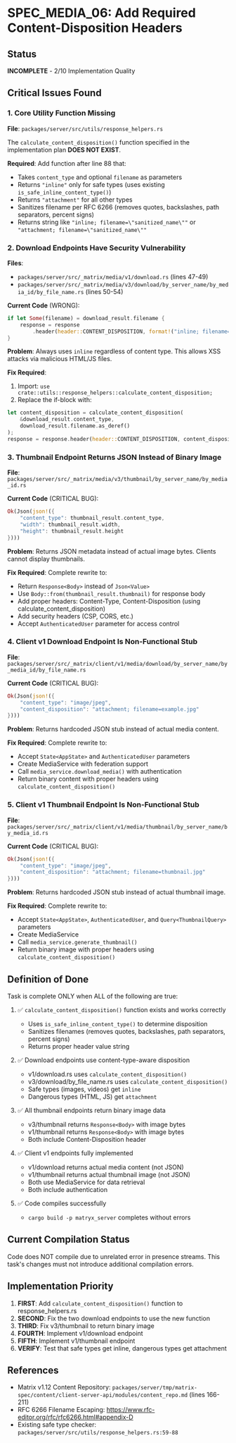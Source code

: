 # SPEC_MEDIA_06: Add Required Content-Disposition Headers

## Status
**INCOMPLETE** - 2/10 Implementation Quality

## Critical Issues Found

### 1. Core Utility Function Missing
**File**: `packages/server/src/utils/response_helpers.rs`

The `calculate_content_disposition()` function specified in the implementation plan **DOES NOT EXIST**.

**Required**: Add function after line 88 that:
- Takes `content_type` and optional `filename` as parameters
- Returns `"inline"` only for safe types (uses existing `is_safe_inline_content_type()`)
- Returns `"attachment"` for all other types
- Sanitizes filename per RFC 6266 (removes quotes, backslashes, path separators, percent signs)
- Returns string like `"inline; filename=\"sanitized_name\""` or `"attachment; filename=\"sanitized_name\""`

### 2. Download Endpoints Have Security Vulnerability
**Files**: 
- `packages/server/src/_matrix/media/v1/download.rs` (lines 47-49)
- `packages/server/src/_matrix/media/v3/download/by_server_name/by_media_id/by_file_name.rs` (lines 50-54)

**Current Code** (WRONG):
```rust
if let Some(filename) = download_result.filename {
    response = response
        .header(header::CONTENT_DISPOSITION, format!("inline; filename=\"{}\"", filename));
}
```

**Problem**: Always uses `inline` regardless of content type. This allows XSS attacks via malicious HTML/JS files.

**Fix Required**:
1. Import: `use crate::utils::response_helpers::calculate_content_disposition;`
2. Replace the if-block with:
```rust
let content_disposition = calculate_content_disposition(
    &download_result.content_type,
    download_result.filename.as_deref()
);
response = response.header(header::CONTENT_DISPOSITION, content_disposition);
```

### 3. Thumbnail Endpoint Returns JSON Instead of Binary Image
**File**: `packages/server/src/_matrix/media/v3/thumbnail/by_server_name/by_media_id.rs`

**Current Code** (CRITICAL BUG):
```rust
Ok(Json(json!({
    "content_type": thumbnail_result.content_type,
    "width": thumbnail_result.width,
    "height": thumbnail_result.height
})))
```

**Problem**: Returns JSON metadata instead of actual image bytes. Clients cannot display thumbnails.

**Fix Required**: Complete rewrite to:
- Return `Response<Body>` instead of `Json<Value>`
- Use `Body::from(thumbnail_result.thumbnail)` for response body
- Add proper headers: Content-Type, Content-Disposition (using calculate_content_disposition)
- Add security headers (CSP, CORS, etc.)
- Accept `AuthenticatedUser` parameter for access control

### 4. Client v1 Download Endpoint Is Non-Functional Stub
**File**: `packages/server/src/_matrix/client/v1/media/download/by_server_name/by_media_id/by_file_name.rs`

**Current Code** (CRITICAL BUG):
```rust
Ok(Json(json!({
    "content_type": "image/jpeg",
    "content_disposition": "attachment; filename=example.jpg"
})))
```

**Problem**: Returns hardcoded JSON stub instead of actual media content.

**Fix Required**: Complete rewrite to:
- Accept `State<AppState>` and `AuthenticatedUser` parameters
- Create MediaService with federation support
- Call `media_service.download_media()` with authentication
- Return binary content with proper headers using `calculate_content_disposition()`

### 5. Client v1 Thumbnail Endpoint Is Non-Functional Stub
**File**: `packages/server/src/_matrix/client/v1/media/thumbnail/by_server_name/by_media_id.rs`

**Current Code** (CRITICAL BUG):
```rust
Ok(Json(json!({
    "content_type": "image/jpeg",
    "content_disposition": "attachment; filename=thumbnail.jpg"
})))
```

**Problem**: Returns hardcoded JSON stub instead of actual thumbnail image.

**Fix Required**: Complete rewrite to:
- Accept `State<AppState>`, `AuthenticatedUser`, and `Query<ThumbnailQuery>` parameters
- Create MediaService
- Call `media_service.generate_thumbnail()`
- Return binary image with proper headers using `calculate_content_disposition()`

## Definition of Done

Task is complete ONLY when ALL of the following are true:

1. ✅ `calculate_content_disposition()` function exists and works correctly
   - Uses `is_safe_inline_content_type()` to determine disposition
   - Sanitizes filenames (removes quotes, backslashes, path separators, percent signs)
   - Returns proper header value string

2. ✅ Download endpoints use content-type-aware disposition
   - v1/download.rs uses `calculate_content_disposition()`
   - v3/download/by_file_name.rs uses `calculate_content_disposition()`
   - Safe types (images, videos) get `inline`
   - Dangerous types (HTML, JS) get `attachment`

3. ✅ All thumbnail endpoints return binary image data
   - v3/thumbnail returns `Response<Body>` with image bytes
   - v1/thumbnail returns `Response<Body>` with image bytes
   - Both include Content-Disposition header

4. ✅ Client v1 endpoints fully implemented
   - v1/download returns actual media content (not JSON)
   - v1/thumbnail returns actual thumbnail image (not JSON)
   - Both use MediaService for data retrieval
   - Both include authentication

5. ✅ Code compiles successfully
   - `cargo build -p matryx_server` completes without errors

## Current Compilation Status

Code does NOT compile due to unrelated error in presence streams. This task's changes must not introduce additional compilation errors.

## Implementation Priority

1. **FIRST**: Add `calculate_content_disposition()` function to response_helpers.rs
2. **SECOND**: Fix the two download endpoints to use the new function
3. **THIRD**: Fix v3/thumbnail to return binary image
4. **FOURTH**: Implement v1/download endpoint
5. **FIFTH**: Implement v1/thumbnail endpoint
6. **VERIFY**: Test that safe types get inline, dangerous types get attachment

## References

- Matrix v1.12 Content Repository: `packages/server/tmp/matrix-spec/content/client-server-api/modules/content_repo.md` (lines 166-211)
- RFC 6266 Filename Escaping: https://www.rfc-editor.org/rfc/rfc6266.html#appendix-D
- Existing safe type checker: `packages/server/src/utils/response_helpers.rs:59-88`
